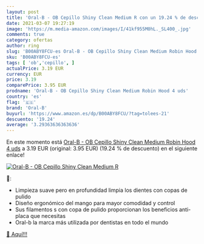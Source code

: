 ```yaml
---
layout: post
title: 'Oral-B - OB Cepillo Shiny Clean Medium R con un 19.24 % de descuento'
date: 2021-03-07 19:27:19
image: 'https://m.media-amazon.com/images/I/41kf955M0hL._SL400_.jpg'
comments: true
category: ofertas
author: ring
slug: 'B00ABY8FCU-es Oral-B - OB Cepillo Shiny Clean Medium Robin Hood 4 uds'
sku: 'B00ABY8FCU-es'
tags: [ 'ob','cepillo', ]
actualPrice: 3.19 EUR
currency: EUR
price: 3.19
comparePrice: 3.95 EUR
prodname: 'Oral-B - OB Cepillo Shiny Clean Medium Robin Hood 4 uds'
country: 'es'
flag: '🇪🇸'
brand: 'Oral-B'
buyurl: 'https://www.amazon.es/dp/B00ABY8FCU/?tag=tolees-21'
descuento: '19.24'
average: '3.29363636363636'
---
```


En este momento está [Oral-B - OB Cepillo Shiny Clean Medium Robin Hood 4 uds](https://www.amazon.es/dp/B00ABY8FCU/?tag=tolees-21) a 3.19 EUR (original: 3.95 EUR) (19.24 %  de descuento) en el siguiente enlace!

[![Oral-B - OB Cepillo Shiny Clean Medium R](https://m.media-amazon.com/images/I/41kf955M0hL._SL400_.jpg)](https://www.amazon.es/dp/B00ABY8FCU/?tag=tolees-21)

🔎:

- Limpieza suave pero en profundidad limpia los dientes con copas de pulido
- Diseño ergonómico del mango para mayor comodidad y control
- Sus filamentos s con copa de pulido proporcionan los beneficios anti-placa que necesitas
- Oral-b la marca más utilizada por dentistas en todo el mundo

[🛒 Aquí!!!](https://www.amazon.es/dp/B00ABY8FCU/?tag=tolees-21)
